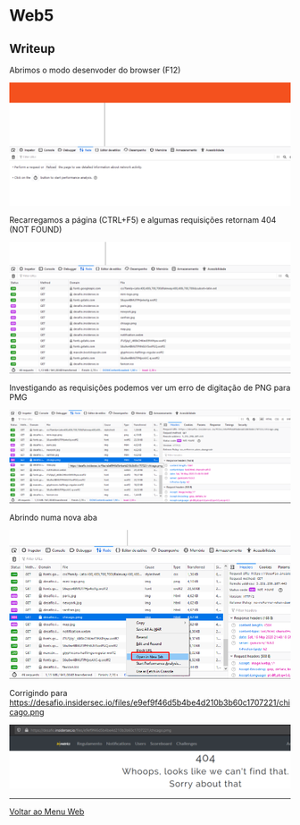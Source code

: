 # Web5

## Writeup

Abrimos o modo desenvoder do browser (F12)


![alt text](https://raw.githubusercontent.com/insidersec/ctf_writeups/master/img/web4-1.png)


Recarregamos a página (CTRL+F5) e algumas requisições retornam 404 (NOT FOUND)


![alt text](https://raw.githubusercontent.com/insidersec/ctf_writeups/master/img/web4-2.png)


Investigando as requisições podemos ver um erro de digitação de PNG para PMG


![alt text](https://raw.githubusercontent.com/insidersec/ctf_writeups/master/img/web4-3.png)


Abrindo numa nova aba


![alt text](https://raw.githubusercontent.com/insidersec/ctf_writeups/master/img/web4-4.png)


Corrigindo para https://desafio.insidersec.io/files/e9ef9f46d5b4be4d210b3b60c1707221/chicago.png


![alt text](https://raw.githubusercontent.com/insidersec/ctf_writeups/master/img/web4-5.png)

---

[Voltar ao Menu Web](https://writeup.insidersec.io/web)